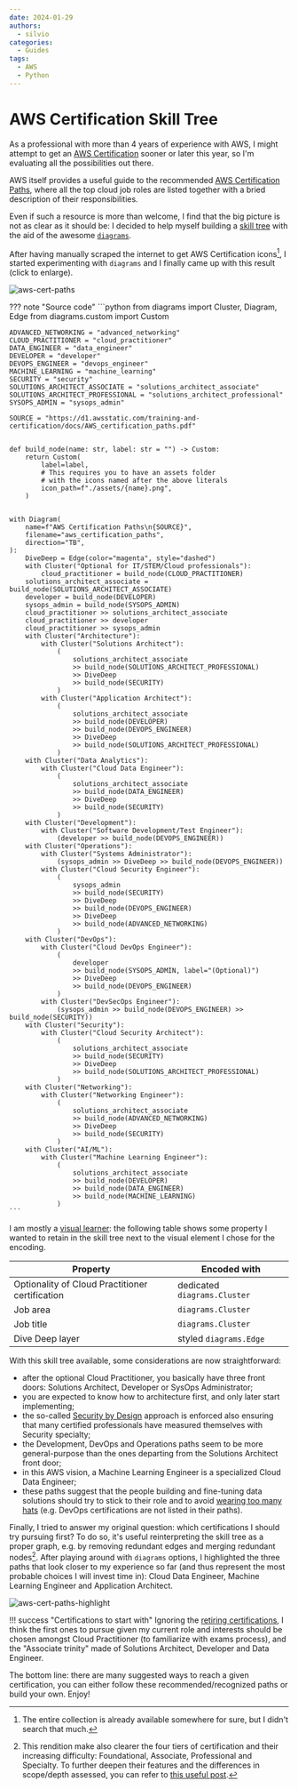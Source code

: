 ```yaml
---
date: 2024-01-29
authors:
  - silvio
categories:
  - Guides
tags:
  - AWS
  - Python
---
```


# AWS Certification Skill Tree

As a professional with more than 4 years of experience with AWS, I might attempt to get an [AWS Certification](https://aws.amazon.com/certification/) sooner or later this year, so I'm evaluating all the possibilities out there.

AWS itself provides a useful guide to the recommended [AWS Certification Paths](https://d1.awsstatic.com/training-and-certification/docs/AWS_certification_paths.pdf), where all the top cloud job roles are listed together with a bried description of their responsibilities.

Even if such a resource is more than welcome, I find that the big picture is not as clear as it should be: I decided to help myself building a [skill tree](https://en.wiktionary.org/wiki/skill_tree) with the aid of the awesome [`diagrams`](https://github.com/mingrammer/diagrams).

<!-- more -->

After having manually scraped the internet to get AWS Certification icons[^1], I started experimenting with `diagrams` and I finally came up with this result (click to enlarge).

![aws-cert-paths](../assets/aws_certification_paths.png)

??? note "Source code"
    ```python
    from diagrams import Cluster, Diagram, Edge
    from diagrams.custom import Custom

    ADVANCED_NETWORKING = "advanced_networking"
    CLOUD_PRACTITIONER = "cloud_practitioner"
    DATA_ENGINEER = "data_engineer"
    DEVELOPER = "developer"
    DEVOPS_ENGINEER = "devops_engineer"
    MACHINE_LEARNING = "machine_learning"
    SECURITY = "security"
    SOLUTIONS_ARCHITECT_ASSOCIATE = "solutions_architect_associate"
    SOLUTIONS_ARCHITECT_PROFESSIONAL = "solutions_architect_professional"
    SYSOPS_ADMIN = "sysops_admin"

    SOURCE = "https://d1.awsstatic.com/training-and-certification/docs/AWS_certification_paths.pdf"


    def build_node(name: str, label: str = "") -> Custom:
        return Custom(
            label=label,
            # This requires you to have an assets folder
            # with the icons named after the above literals
            icon_path=f"./assets/{name}.png",
        )


    with Diagram(
        name=f"AWS Certification Paths\n{SOURCE}",
        filename="aws_certification_paths",
        direction="TB",
    ):
        DiveDeep = Edge(color="magenta", style="dashed")
        with Cluster("Optional for IT/STEM/Cloud professionals"):
            cloud_practitioner = build_node(CLOUD_PRACTITIONER)
        solutions_architect_associate = build_node(SOLUTIONS_ARCHITECT_ASSOCIATE)
        developer = build_node(DEVELOPER)
        sysops_admin = build_node(SYSOPS_ADMIN)
        cloud_practitioner >> solutions_architect_associate
        cloud_practitioner >> developer
        cloud_practitioner >> sysops_admin
        with Cluster("Architecture"):
            with Cluster("Solutions Architect"):
                (
                    solutions_architect_associate
                    >> build_node(SOLUTIONS_ARCHITECT_PROFESSIONAL)
                    >> DiveDeep
                    >> build_node(SECURITY)
                )
            with Cluster("Application Architect"):
                (
                    solutions_architect_associate
                    >> build_node(DEVELOPER)
                    >> build_node(DEVOPS_ENGINEER)
                    >> DiveDeep
                    >> build_node(SOLUTIONS_ARCHITECT_PROFESSIONAL)
                )
        with Cluster("Data Analytics"):
            with Cluster("Cloud Data Engineer"):
                (
                    solutions_architect_associate
                    >> build_node(DATA_ENGINEER)
                    >> DiveDeep
                    >> build_node(SECURITY)
                )
        with Cluster("Development"):
            with Cluster("Software Development/Test Engineer"):
                (developer >> build_node(DEVOPS_ENGINEER))
        with Cluster("Operations"):
            with Cluster("Systems Administrator"):
                (sysops_admin >> DiveDeep >> build_node(DEVOPS_ENGINEER))
            with Cluster("Cloud Security Engineer"):
                (
                    sysops_admin
                    >> build_node(SECURITY)
                    >> DiveDeep
                    >> build_node(DEVOPS_ENGINEER)
                    >> DiveDeep
                    >> build_node(ADVANCED_NETWORKING)
                )
        with Cluster("DevOps"):
            with Cluster("Cloud DevOps Engineer"):
                (
                    developer
                    >> build_node(SYSOPS_ADMIN, label="(Optional)")
                    >> DiveDeep
                    >> build_node(DEVOPS_ENGINEER)
                )
            with Cluster("DevSecOps Engineer"):
                (sysops_admin >> build_node(DEVOPS_ENGINEER) >> build_node(SECURITY))
        with Cluster("Security"):
            with Cluster("Cloud Security Architect"):
                (
                    solutions_architect_associate
                    >> build_node(SECURITY)
                    >> DiveDeep
                    >> build_node(SOLUTIONS_ARCHITECT_PROFESSIONAL)
                )
        with Cluster("Networking"):
            with Cluster("Networking Engineer"):
                (
                    solutions_architect_associate
                    >> build_node(ADVANCED_NETWORKING)
                    >> DiveDeep
                    >> build_node(SECURITY)
                )
        with Cluster("AI/ML"):
            with Cluster("Machine Learning Engineer"):
                (
                    solutions_architect_associate
                    >> build_node(DEVELOPER)
                    >> build_node(DATA_ENGINEER)
                    >> build_node(MACHINE_LEARNING)
                )
    ```

I am mostly a [visual learner](https://en.wikipedia.org/wiki/Visual_learning): the following table shows some property I wanted to retain in the skill tree next to the visual element I chose for the encoding.

| Property | Encoded with |
| -------- | ------------ |
| Optionality of Cloud Practitioner certification | dedicated `diagrams.Cluster` |
| Job area | `diagrams.Cluster` |
| Job title | `diagrams.Cluster` |
| Dive Deep layer | styled `diagrams.Edge` |

With this skill tree available, some considerations are now straightforward:

- after the optional Cloud Practitioner, you basically have three front doors: Solutions Architect, Developer or SysOps Administrator;
- you are expected to know how to architecture first, and only later start implementing;
- the so-called [Security by Design](https://aws.amazon.com/compliance/security-by-design/) approach is enforced also ensuring that many certified professionals have measured themselves with Security specialty;
- the Development, DevOps and Operations paths seem to be more general-purpose than the ones departing from the Solutions Architect front door;
- in this AWS vision, a Machine Learning Engineer is a specialized Cloud Data Engineer;
- these paths suggest that the people building and fine-tuning data solutions should try to stick to their role and to avoid [wearing too many hats](https://en.wiktionary.org/wiki/wear_too_many_hats) (e.g. DevOps certifications are not listed in their paths).

Finally, I tried to answer my original question: which certifications I should try pursuing first? To do so, it's useful reinterpreting the skill tree as a proper graph, e.g. by removing redundant edges and merging redundant nodes[^2]. After playing around with `diagrams` options, I highlighted the three paths that look closer to my experience so far (and thus represent the most probable choices I will invest time in): Cloud Data Engineer, Machine Learning Engineer and Application Architect.

![aws-cert-paths-highlight](../assets/aws_certification_paths_highlight.png)

!!! success "Certifications to start with"
    Ignoring the [retiring certifications](https://aws.amazon.com/blogs/training-and-certification/aws-certification-retirements-and-launches/), I think the first ones to pursue given my current role and interests should be chosen amongst Cloud Practitioner (to familiarize with exams process), and the "Associate trinity" made of Solutions Architect, Developer and Data Engineer.

The bottom line: there are many suggested ways to reach a given certification, you can either follow these recommended/recognized paths or build your own. Enjoy!

[^1]: The entire collection is already available somewhere for sure, but I didn't search that much.
[^2]: This rendition make also clearer the four tiers of certification and their increasing difficulty: Foundational, Associate, Professional and Specialty. To further deepen their features and the differences in scope/depth assessed, you can refer to [this useful post](https://digitalcloud.training/which-aws-certification-should-i-get/).
